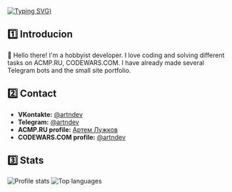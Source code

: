 
[![Typing SVG](https://readme-typing-svg.herokuapp.com?font=Fira+Code&pause=1000&vCenter=true&width=435&height=100&lines=Hello+there%2C+I'm+Jr.+Web-Developer!;I+like+to+get+to+know+new+things!;I+learn+from+my+mistakes..;And+correct+them+%3A))](https://git.io/typing-svg)

## 1️⃣ Introducion
👋 Hello there! I'm a hobbyist developer. I love coding and solving different tasks on ACMP.RU, CODEWARS.COM. I have already made several Telegram bots and the small site portfolio.
 
## 2️⃣ Contact
- <b>VKontakte:</b> [@artndev](https://vk.com/artndev)
- <b>Telegram:</b> [@artndev](https://t.me/artndev)
- <b>ACMP.RU profile:</b> [Артем Лужков](https://acmp.ru/index.asp?main=user&id=403836)
- <b>CODEWARS.COM profile:</b> [@artndev](https://www.codewars.com/users/artndev)

## 3️⃣ Stats
<img src="https://github-readme-stats.vercel.app/api?username=artndev&show_icons=true&theme=github_dark" alt="Profile stats" />
<img src="https://github-readme-stats.vercel.app/api/top-langs/?username=artndev&layout=compact&theme=github_dark" alt="Top languages" />

     
       






